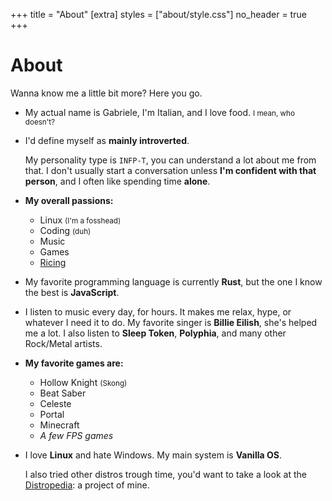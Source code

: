 +++
title = "About"
[extra]
styles = ["about/style.css"]
no_header = true
+++

<div class="container-fill-desktop">

# About

Wanna know me a little bit more? Here you go.

<ul class="masonry">

<li>
<article>

My actual name is Gabriele, I'm Italian, and I love food. <small>I mean, who doesn't?</small>

</article>
</li>

<li>
<article>

I'd define myself as **mainly introverted**.

My personality type is `INFP-T`, you can understand a lot about me from that. I don't usually start a conversation unless **I'm confident with that person**, and I often like spending time **alone**.

</article>
</li>

<li>
<article class="fancy-list">

**My overall passions:**

- Linux <small>(I'm a fosshead)</small>
- Coding <small>(duh)</small>
- Music
- Games
- <a class="external" target="_blank" href="https://excaliburzero.gitbooks.io/an-introduction-to-linux-ricing/contenticing.html/">Ricing</a>

</article>
</li>

<li>
<article>

My favorite programming language is currently **Rust**, but the one I know the best is **JavaScript**.

</article>
</li>

<li>
<article>

I listen to music every day, for hours. It makes me relax, hype, or whatever I need it to do. My favorite singer is **Billie Eilish**, she's helped me a lot. I also listen to **Sleep Token**, **Polyphia**, and many other Rock/Metal artists.

</article>
</li>

<li>
<article class="fancy-list">

**My favorite games are:**

- Hollow Knight <small>(Skong)</small>
- Beat Saber
- Celeste
- Portal
- Minecraft
- *A few FPS games*

</article>
</li>

<li>
<article>

I love **Linux** and hate Windows. My main system is **Vanilla OS**.

I also tried other distros trough time, you'd want to take a look at the [Distropedia](@/distropedia/_index.md): a project of mine.

</article>
</li>

</ul>

</div>
